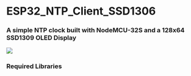 <h1>ESP32_NTP_Client_SSD1306 </h1>
<h3>A simple NTP clock built with NodeMCU-32S and a 128x64 SSD1309 OLED Display</h3>
<img src="https://user-images.githubusercontent.com/11696874/76749558-5570f980-6785-11ea-8924-a3a85d2185e9.jpg">
<h3>Required Libraries</h3>

